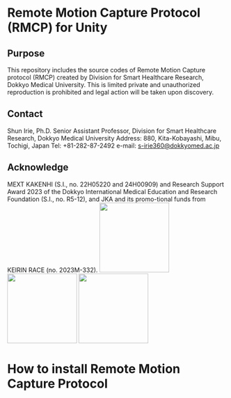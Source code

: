 # Remote Motion Capture Protocol (RMCP) for Unity
## Purpose
This repository includes the source codes of Remote Motion Capture protocol (RMCP) created by Division for Smart Healthcare Research, Dokkyo Medical University. This is limited private and unauthorized reproduction is prohibited and legal action will be taken upon discovery.
## Contact
Shun Irie, Ph.D. Senior Assistant Professor, Division for Smart Healthcare Research, Dokkyo Medical University
Address: 880, Kita-Kobayashi, Mibu, Tochigi, Japan Tel: +81-282-87-2492
e-mail: s-irie360@dokkyomed.ac.jp
## Acknowledge
MEXT KAKENHI (S.I., no. 22H05220 and 24H00909) and Research Support Award 2023 of the Dokkyo International Medical Education and Research Foundation (S.I., no. R5-12), and JKA and its promo-tional funds from KEIRIN RACE (no. 2023M-332).
<img src="https://github.com/user-attachments/assets/fdab8d35-89e1-40c1-8511-36f5eee5b702" width="160pt">
<img src="https://github.com/user-attachments/assets/555a9db3-1b9a-4f87-a191-6cb322b19dd2" width="160pt">
<img src="https://github.com/user-attachments/assets/82c7ad1f-8f74-4534-80d8-1e51b3fca6e6" width="160pt">
# How to install Remote Motion Capture Protocol
